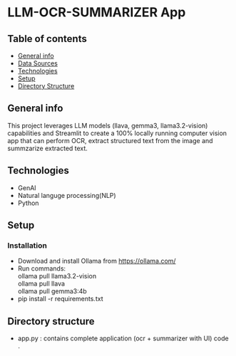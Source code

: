 # LLM-OCR-SUMMARIZER App

## Table of contents
* [General info](#general-info)
* [Data Sources](#data-sources)
* [Technologies](#technologies)
* [Setup](#setup)
* [Directory Structure](#directory-structure)

## General info
This project leverages LLM models (llava, gemma3, llama3.2-vision) capabilities and Streamlit to create a 100% locally running computer vision app that can perform OCR, extract structured text from the image and summzarize extracted text.

## Technologies
* GenAI
* Natural languge processing(NLP)
* Python

## Setup
### Installation 
* Download and install Ollama from https://ollama.com/
* Run commands:
  <br>
  ollama pull llama3.2-vision<br>
  ollama pull llava<br>
  ollama pull gemma3:4b<br>
* pip install -r requirements.txt

## Directory structure
* app.py : contains complete application (ocr + summarizer with UI) code .
